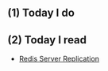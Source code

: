 ## (1) Today I do

## (2) Today I read

- [Redis Server Replication](http://redisgate.jp/redis/configuration/replication.php)
